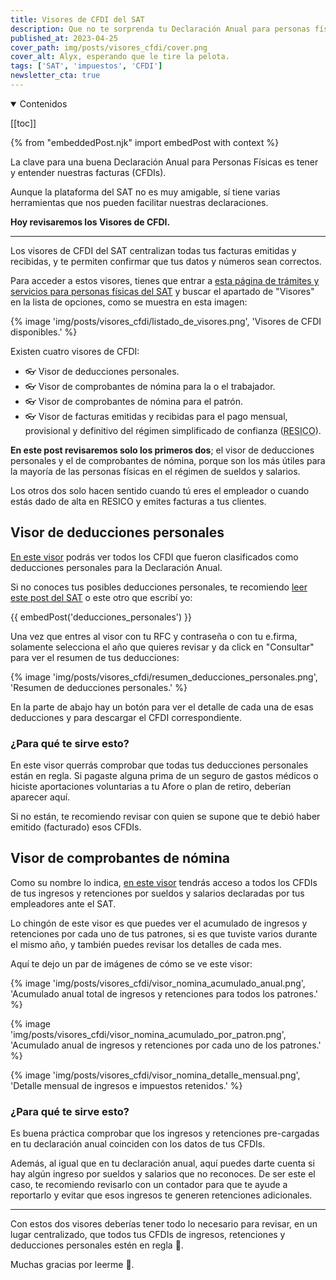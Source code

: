 ```yaml
---
title: Visores de CFDI del SAT
description: Que no te sorprenda tu Declaración Anual para personas físicas, revisa tus facturas, deducciones personales y retenciones de ISR en un solo lugar.
published_at: 2023-04-25
cover_path: img/posts/visores_cfdi/cover.png
cover_alt: Alyx, esperando que le tire la pelota.
tags: ['SAT', 'impuestos', 'CFDI']
newsletter_cta: true
---
```


<details open>
  <summary>
    Contenidos
  </summary>

  [[toc]]

</details>

{% from "embeddedPost.njk" import embedPost with context %}

La clave para una buena Declaración Anual para Personas Físicas es tener y entender nuestras facturas (CFDIs).

Aunque la plataforma del SAT no es muy amigable, sí tiene varias herramientas que nos pueden facilitar nuestras declaraciones.

**Hoy revisaremos los Visores de CFDI.**

***

Los visores de CFDI del SAT centralizan todas tus facturas emitidas y recibidas, y te permiten confirmar que tus datos y números sean correctos.

Para acceder a estos visores, tienes que entrar a [esta página de trámites y servicios para personas físicas del SAT](https://www.sat.gob.mx/personas/declaraciones) y buscar el apartado de "Visores" en la lista de opciones, como se muestra en esta imagen:

{% image 'img/posts/visores_cfdi/listado_de_visores.png', 'Visores de CFDI disponibles.' %}

Existen cuatro visores de CFDI:
- 👓 Visor de deducciones personales.
- 👓 Visor de comprobantes de nómina para la o el trabajador.
- 👓 Visor de comprobantes de nómina para el patrón.
- 👓 Visor de facturas emitidas y recibidas para el pago mensual, provisional y definitivo del régimen simplificado de confianza (<abbr title="Régimen Simplificado de Confianza">RESICO</abbr>).

**En este post revisaremos solo los primeros dos**; el visor de deducciones personales y el de comprobantes de nómina, porque son los más útiles para la mayoría de las personas físicas en el régimen de sueldos y salarios.

Los otros dos solo hacen sentido cuando tú eres el empleador o cuando estás dado de alta en RESICO y emites facturas a tus clientes.

## Visor de deducciones personales

[En este visor](https://www.sat.gob.mx/declaracion/94574/consulta-el-visor-de-deducciones-personales) podrás ver todos los CFDI que fueron clasificados como deducciones personales para la Declaración Anual.

Si no conoces tus posibles deducciones personales, te recomiendo [leer este post del SAT](https://www.sat.gob.mx/consulta/23972/conoce-las-deducciones-personales) o este otro que escribí yo:

{{ embedPost('deducciones_personales') }}

Una vez que entres al visor con tu RFC y contraseña o con tu e.firma, solamente selecciona el año que quieres revisar y da click en "Consultar" para ver el resumen de tus deducciones:

{% image 'img/posts/visores_cfdi/resumen_deducciones_personales.png', 'Resumen de deducciones personales.' %}

En la parte de abajo hay un botón para ver el detalle de cada una de esas deducciones y para descargar el CFDI correspondiente.

### ¿Para qué te sirve esto? 

En este visor querrás comprobar que todas tus deducciones personales están en regla. Si pagaste alguna prima de un seguro de gastos médicos o hiciste aportaciones voluntarias a tu Afore o plan de retiro, deberían aparecer aquí. 

Si no están, te recomiendo revisar con quien se supone que te debió haber emitido (facturado) esos CFDIs.

## Visor de comprobantes de nómina

Como su nombre lo indica, [en este visor](https://www.sat.gob.mx/declaracion/97720/consulta-el-visor-de-comprobantes-de-nomina-para-el-trabajador) tendrás acceso a todos los CFDIs de tus ingresos y retenciones por sueldos y salarios declaradas por tus empleadores ante el SAT.

Lo chingón de este visor es que puedes ver el acumulado de ingresos y retenciones por cada uno de tus patrones, si es que tuviste varios durante el mismo año, y también puedes revisar los detalles de cada mes.

Aquí te dejo un par de imágenes de cómo se ve este visor:

{% image 'img/posts/visores_cfdi/visor_nomina_acumulado_anual.png', 'Acumulado anual total de ingresos y retenciones para todos los patrones.' %}

{% image 'img/posts/visores_cfdi/visor_nomina_acumulado_por_patron.png', 'Acumulado anual de ingresos y retenciones por cada uno de los patrones.' %}

{% image 'img/posts/visores_cfdi/visor_nomina_detalle_mensual.png', 'Detalle mensual de ingresos e impuestos retenidos.' %}

### ¿Para qué te sirve esto?

Es buena práctica comprobar que los ingresos y retenciones pre-cargadas en tu declaración anual coinciden con los datos de tus CFDIs. 

Además, al igual que en tu declaración anual, aquí puedes darte cuenta si hay algún ingreso por sueldos y salarios que no reconoces. De ser este el caso, te recomiendo revisarlo con un contador para que te ayude a reportarlo y evitar que esos ingresos te generen retenciones adicionales.

***

Con estos dos visores deberías tener todo lo necesario para revisar, en un lugar centralizado, que todos tus CFDIs de ingresos, retenciones y deducciones personales estén en regla 🥳.

Muchas gracias por leerme 💜.